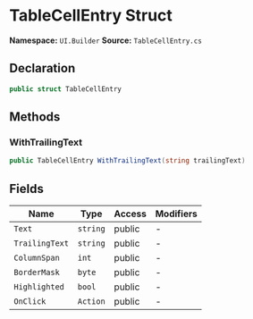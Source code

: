 # TableCellEntry Struct

**Namespace:** `UI.Builder`
**Source:** `TableCellEntry.cs`

## Declaration

```csharp
public struct TableCellEntry
```

## Methods

### WithTrailingText

```csharp
public TableCellEntry WithTrailingText(string trailingText)
```

## Fields

| Name | Type | Access | Modifiers |
|------|------|--------|-----------|
| `Text` | `string` | public | - |
| `TrailingText` | `string` | public | - |
| `ColumnSpan` | `int` | public | - |
| `BorderMask` | `byte` | public | - |
| `Highlighted` | `bool` | public | - |
| `OnClick` | `Action` | public | - |

